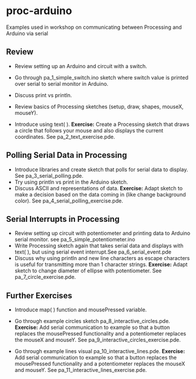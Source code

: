 proc-arduino
============

Examples used in workshop on communicating between Processing and Arduino via serial


Review
------
- Review setting up an Arduino and circuit with a switch.
- Go through pa_1_simple_switch.ino sketch where switch value is printed over serial to serial monitor in Arduino.
- Discuss print vs println.

- Review basics of Processing sketches (setup, draw, shapes, mouseX, mouseY).
- Introduce using text( ).
**Exercise:** Create a Processing sketch that draws a circle that follows your mouse and also displays the current coordinates. See pa_2_text_exercise.pde.

Polling Serial Data in Processing
-------------------------------
- Introduce libraries and create sketch that polls for serial data to display.  See pa_3_serial_polling.pde.  
- Try using println vs print in the Arduino sketch.
- Discuss ASCII and representations of data.
**Exercise:** Adapt sketch to make a decision based on the data coming in (like change background color).  See pa_4_serial_polling_exercise.pde.


Serial Interrupts in Processing
-------------------------------
- Review setting up circuit with potentiometer and printing data to Arduino serial monitor. see pa_5_simple_potentiometer.ino
- Write Processing sketch again that takes serial data and displays with text( ), but using serial event interrupt.See pa_6_serial_event.pde
- Discuss why using println and new line characters as escape characters is useful for transmitting more than 1 character strings.
**Exercise:**  Adapt sketch to change diameter of ellipse with potentiometer. See pa_7_circle_exercise.pde.

Further Exercises
-----------------
- Introduce map( ) function and mousePressed variable.
- Go through example circles sketch pa_8_interactive_circles.pde.
 **Exercise:** Add serial communication to example so that a button replaces the mousePressed functionality and a potentiometer replaces the mouseX and mouseY. See pa_9_interactive_circles_exercise.pde.

- Go through example lines visual pa_10_interactive_lines.pde.
**Exercise:** Add serial communication to example so that a button replaces the mousePressed functionality and a potentiometer replaces the mouseX and mouseY. See pa_11_interactive_lines_exercise.pde.